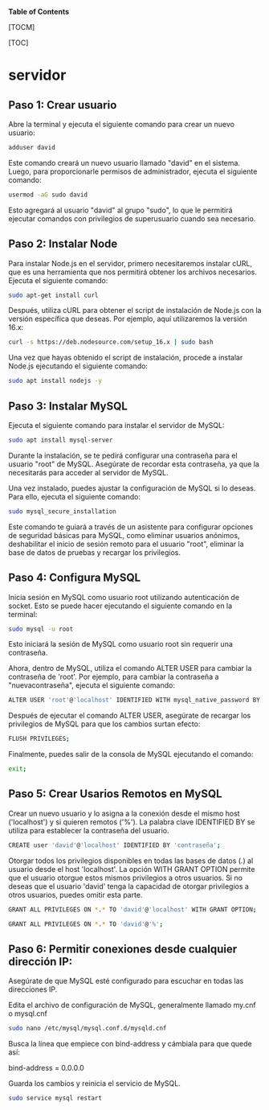 **Table of Contents**

[TOCM]

[TOC]

# servidor
## Paso 1: Crear usuario

Abre la terminal y ejecuta el siguiente comando para crear un nuevo usuario:
```bash
adduser david
```

Este comando creará un nuevo usuario llamado "david" en el sistema.
Luego, para proporcionarle permisos de administrador, ejecuta el siguiente comando:
```bash
usermod -aG sudo david
```
Esto agregará al usuario "david" al grupo "sudo", lo que le permitirá ejecutar comandos con privilegios de superusuario cuando sea necesario.

## Paso 2: Instalar Node
Para instalar Node.js en el servidor, primero necesitaremos instalar cURL, que es una herramienta que nos permitirá obtener los archivos necesarios. Ejecuta el siguiente comando:
```bash
sudo apt-get install curl
```
Después, utiliza cURL para obtener el script de instalación de Node.js con la versión específica que deseas. Por ejemplo, aquí utilizaremos la versión 16.x:
```bash
curl -s https://deb.nodesource.com/setup_16.x | sudo bash
```
Una vez que hayas obtenido el script de instalación, procede a instalar Node.js ejecutando el siguiente comando:
```bash
sudo apt install nodejs -y
```
## Paso 3: Instalar MySQL
Ejecuta el siguiente comando para instalar el servidor de MySQL:
```bash
sudo apt install mysql-server
```
Durante la instalación, se te pedirá configurar una contraseña para el usuario "root" de MySQL. Asegúrate de recordar esta contraseña, ya que la necesitarás para acceder al servidor de MySQL.

Una vez instalado, puedes ajustar la configuración de MySQL si lo deseas. Para ello, ejecuta el siguiente comando:
```bash
sudo mysql_secure_installation
```
Este comando te guiará a través de un asistente para configurar opciones de seguridad básicas para MySQL, como eliminar usuarios anónimos, deshabilitar el inicio de sesión remoto para el usuario "root", eliminar la base de datos de pruebas y recargar los privilegios.

## Paso 4: Configura MySQL
Inicia sesión en MySQL como usuario root utilizando autenticación de socket. Esto se puede hacer ejecutando el siguiente comando en la terminal:
```bash
sudo mysql -u root
```
Esto iniciará la sesión de MySQL como usuario root sin requerir una contraseña.

Ahora, dentro de MySQL, utiliza el comando ALTER USER para cambiar la contraseña de 'root'. Por ejemplo, para cambiar la contraseña a "nuevacontraseña", ejecuta el siguiente comando:
```bash
ALTER USER 'root'@'localhost' IDENTIFIED WITH mysql_native_password BY 'nuevacontraseña';
```
Después de ejecutar el comando ALTER USER, asegúrate de recargar los privilegios de MySQL para que los cambios surtan efecto:
```bash
FLUSH PRIVILEGES;
```

Finalmente, puedes salir de la consola de MySQL ejecutando el comando:
```bash
exit;
```
## Paso 5: Crear Usarios Remotos en MySQL
Crear un nuevo usuario y lo asigna a la conexión desde el mismo host ('localhost') y si quieren remotos ('%'). La palabra clave IDENTIFIED BY se utiliza para establecer la contraseña del usuario.
```bash
CREATE user 'david'@'localhost' IDENTIFIED BY 'contraseña';
```
Otorgar todos los privilegios disponibles en todas las bases de datos (*.*) al usuario desde el host 'localhost'. La opción WITH GRANT OPTION permite que el usuario otorgue estos mismos privilegios a otros usuarios. Si no deseas que el usuario 'david' tenga la capacidad de otorgar privilegios a otros usuarios, puedes omitir esta parte.
```bash
GRANT ALL PRIVILEGES ON *.* TO 'david'@'localhost' WITH GRANT OPTION;
```
```bash
GRANT ALL PRIVILEGES ON *.* TO 'david'@'%';
```



 ## Paso 6: Permitir conexiones desde cualquier dirección IP: 
 Asegúrate de que MySQL esté configurado para escuchar en todas las direcciones IP.

Edita el archivo de configuración de MySQL, generalmente llamado my.cnf o mysql.cnf

```bash
sudo nano /etc/mysql/mysql.conf.d/mysqld.cnf
```
Busca la línea que empiece con bind-address y cámbiala para que quede así:

bind-address = 0.0.0.0

Guarda los cambios y reinicia el servicio de MySQL.
```bash
sudo service mysql restart
```
